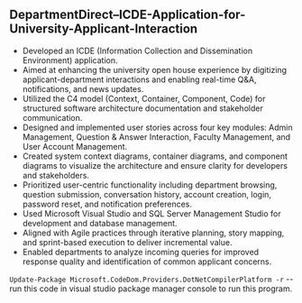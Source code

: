 ## DepartmentDirect–ICDE-Application-for-University-Applicant-Interaction

<ul>
  <li>Developed an ICDE (Information Collection and Dissemination Environment) application.</li>
  <li>Aimed at enhancing the university open house experience by digitizing applicant-department interactions and enabling real-time Q&A, notifications, and news updates.</li>
  <li>Utilized the C4 model (Context, Container, Component, Code) for structured software architecture documentation and stakeholder communication.</li>
  <li>Designed and implemented user stories across four key modules: Admin Management, Question & Answer Interaction, Faculty Management, and User Account Management.</li>
  <li>Created system context diagrams, container diagrams, and component diagrams to visualize the architecture and ensure clarity for developers and stakeholders.</li>
  <li>Prioritized user-centric functionality including department browsing, question submission, conversation history, account creation, login, password reset, and notification preferences.</li>
  <li>Used Microsoft Visual Studio and SQL Server Management Studio for development and database management.</li>
  <li>Aligned with Agile practices through iterative planning, story mapping, and sprint-based execution to deliver incremental value.</li>
  <li>Enabled departments to analyze incoming queries for improved response quality and identification of common applicant concerns.</li>
</ul>  

```Update-Package Microsoft.CodeDom.Providers.DotNetCompilerPlatform -r``` -- run this code in visual studio package manager console to run this program.
